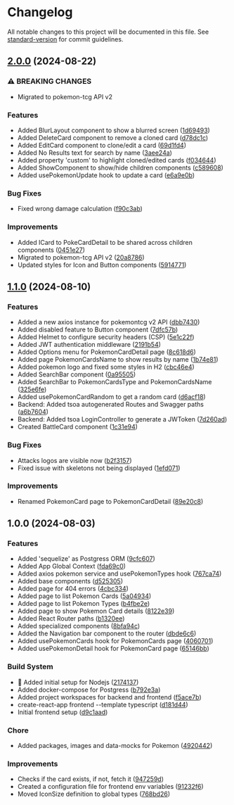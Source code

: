 # Changelog

<!-- markdownlint-disable MD001 MD012 MD024 MD034 -->

All notable changes to this project will be documented in this file. See [standard-version](https://github.com/conventional-changelog/standard-version) for commit guidelines.

## [2.0.0](https://github.com/jherax/pokemon-cards-game/compare/v1.1.0...v2.0.0) (2024-08-22)


### ⚠ BREAKING CHANGES

* Migrated to pokemon-tcg API v2

### Features

* Added BlurLayout component to show a blurred screen ([1d69493](https://github.com/jherax/pokemon-cards-game/commit/1d694938eabca77fa6d8278b9504100f15a828d5))
* Added DeleteCard component to remove a cloned card ([d78dc1c](https://github.com/jherax/pokemon-cards-game/commit/d78dc1c82d019a2c808d3d109d73f6b6d73725b4))
* Added EditCard component to clone/edit a card ([69d1fd4](https://github.com/jherax/pokemon-cards-game/commit/69d1fd468d94e0d65f6ffec743594b6c554dd520))
* Added No Results text for search by name ([3aee24a](https://github.com/jherax/pokemon-cards-game/commit/3aee24a780e79c9d7778842c7391ab8e736706c2))
* Added property 'custom' to highlight cloned/edited cards ([f034644](https://github.com/jherax/pokemon-cards-game/commit/f0346447ba7e931d68e9ccc4c362b9654890397c))
* Added ShowComponent to show/hide children components ([c589608](https://github.com/jherax/pokemon-cards-game/commit/c589608bc7a4be51fadefa014a2e844a85cc9f14))
* Added usePokemonUpdate hook to update a card ([e6a9e0b](https://github.com/jherax/pokemon-cards-game/commit/e6a9e0b85dd1246774571512cb2966e893bf0edb))


### Bug Fixes

* Fixed wrong damage calculation ([f90c3ab](https://github.com/jherax/pokemon-cards-game/commit/f90c3ab085b83228ae4b072df04eb1d1cc3d6027))


### Improvements

* Added ICard to PokeCardDetail to be shared across children components ([0451e27](https://github.com/jherax/pokemon-cards-game/commit/0451e27da0b481936d671e74e6eee092aadda9bf))
* Migrated to pokemon-tcg API v2 ([20a8786](https://github.com/jherax/pokemon-cards-game/commit/20a87869a73c2f623c67647e657e8dd141e37a06))
* Updated styles for Icon and Button components ([5914771](https://github.com/jherax/pokemon-cards-game/commit/59147712a63291161bdce602843e54fd718c83d6))

## [1.1.0](https://github.com/jherax/pokemon-cards-game/compare/v1.0.0...v1.1.0) (2024-08-10)


### Features

* Added a new axios instance for pokemontcg v2 API ([dbb7430](https://github.com/jherax/pokemon-cards-game/commit/dbb74306b8bfa2744dae2c3579a2cef2572971d4))
* Added disabled feature to Button component ([7dfc57b](https://github.com/jherax/pokemon-cards-game/commit/7dfc57b0c1186a54447f10ae553e473eb91b7c9f))
* Added Helmet to configure security headers (CSP) ([5e1c22f](https://github.com/jherax/pokemon-cards-game/commit/5e1c22fe4218035bc100159c7f11cad577317e8b))
* Added JWT authentication middleware ([2191b54](https://github.com/jherax/pokemon-cards-game/commit/2191b54d918835e037a7ff2ae1cb429c3ac0e505))
* Added Options menu for PokemonCardDetail page ([8c618d6](https://github.com/jherax/pokemon-cards-game/commit/8c618d6a64326ad424c6b9b033496a9e692b7a4a))
* Added page PokemonCardsName to show results by name ([1b74e81](https://github.com/jherax/pokemon-cards-game/commit/1b74e819b1f9cc420de502158f5c8fe472ccbaf4))
* Added pokemon logo and fixed some styles in H2 ([cbc46e4](https://github.com/jherax/pokemon-cards-game/commit/cbc46e436602371f4e789b3a9ab3c8320b5f8440))
* Added SearchBar component ([0a95505](https://github.com/jherax/pokemon-cards-game/commit/0a9550536ad5435195c61381bf6eabe7795044b0))
* Added SearchBar to PokemonCardsType and PokemonCardsName ([325e6fe](https://github.com/jherax/pokemon-cards-game/commit/325e6feb4b951531252bf67e8b9ccb2a1641e584))
* Added usePokemonCardRandom to get a random card ([d6acf18](https://github.com/jherax/pokemon-cards-game/commit/d6acf18090f41e3f78e07985cd38d8d36ae7e297))
* Backend: Added tsoa autogenerated Routes and Swagger paths ([a6b7604](https://github.com/jherax/pokemon-cards-game/commit/a6b7604ce6fc89b9adb9a15c4d8295b0ffb2e0b6))
* Backend: Added tsoa LoginController to generate a JWToken ([7d260ad](https://github.com/jherax/pokemon-cards-game/commit/7d260ade1b86cbabb65500dac544c65627179584))
* Created BattleCard component ([1c31e94](https://github.com/jherax/pokemon-cards-game/commit/1c31e943329882e550b6a1e987887bc8dc836152))


### Bug Fixes

* Attacks logos are visible now ([b2f3157](https://github.com/jherax/pokemon-cards-game/commit/b2f315792b02ba9701b5ba8d88579d97979c3fc6))
* Fixed issue with skeletons not being displayed ([1efd071](https://github.com/jherax/pokemon-cards-game/commit/1efd071506e2bf50a17981590a42c35ec414c600))


### Improvements

* Renamed PokemonCard page to PokemonCardDetail ([89e20c8](https://github.com/jherax/pokemon-cards-game/commit/89e20c87c93cf9c0b71ff31fb22a724c0e0f0ff2))

## 1.0.0 (2024-08-03)


### Features

* Added 'sequelize' as Postgress ORM ([9cfc607](https://github.com/jherax/pokemon-cards-game/commit/9cfc60744c9b145a2802c3a864ef3ca97292a018))
* Added App Global Context ([fda69c0](https://github.com/jherax/pokemon-cards-game/commit/fda69c01c7b2722b4f0f997082e12e0893990385))
* Added axios pokemon service and usePokemonTypes hook ([767ca74](https://github.com/jherax/pokemon-cards-game/commit/767ca7474bb3cc7971f3e94fc7d267e5204edefe))
* Added base components ([d525305](https://github.com/jherax/pokemon-cards-game/commit/d525305ef3e7dbffeedf253a3f1e4e94d05c89cc))
* Added page for 404 errors ([4cbc334](https://github.com/jherax/pokemon-cards-game/commit/4cbc3343ad61d0604e683db9ece3712da88597db))
* Added page to list Pokemon Cards ([5a04934](https://github.com/jherax/pokemon-cards-game/commit/5a0493478c4f261638d09aefc985af575afa01fa))
* Added page to list Pokemon Types ([b4fbe2e](https://github.com/jherax/pokemon-cards-game/commit/b4fbe2ef35083f9bb4c80fc86144782b719dcb4d))
* Added page to show Pokemon Card details ([8122e39](https://github.com/jherax/pokemon-cards-game/commit/8122e399fe660421c191dc2282cb452dfe387ef1))
* Added React Router paths ([b1320ee](https://github.com/jherax/pokemon-cards-game/commit/b1320eed2839fce9818b475f760468b5b961cd68))
* Added specialized components ([8bfa94c](https://github.com/jherax/pokemon-cards-game/commit/8bfa94cea2cf71e0b000690e1f7f2e24953af0a7))
* Added the Navigation bar component to the router ([dbde6c6](https://github.com/jherax/pokemon-cards-game/commit/dbde6c684537497e6004011d60752575ed249c5e))
* Added usePokemonCards hook for PokemonCards page ([4060701](https://github.com/jherax/pokemon-cards-game/commit/4060701f561fdb3c3539433820fbbf349059eedd))
* Added usePokemonDetail hook for PokemonCard page ([65146bb](https://github.com/jherax/pokemon-cards-game/commit/65146bb6015817fffee5f74ee14e96d165762474))


### Build System

* 🚀 Added initial setup for Nodejs ([2174137](https://github.com/jherax/pokemon-cards-game/commit/21741379856caf056e471c1d391e67cdbf12bf29))
* Added docker-compose for Postgress ([b792e3a](https://github.com/jherax/pokemon-cards-game/commit/b792e3a63ee2fff2cac65912503fedafa74fd0f7))
* Added project workspaces for backend and frontend ([f5ace7b](https://github.com/jherax/pokemon-cards-game/commit/f5ace7b1d065e08e2cc7da69de4730de0d14adbe))
* create-react-app frontend --template typescript ([d181d44](https://github.com/jherax/pokemon-cards-game/commit/d181d44d0539e79ffb8a4139a56cc5afcc08ad6c))
* Initial frontend setup ([d9c1aad](https://github.com/jherax/pokemon-cards-game/commit/d9c1aad265c15ff908f57df45a66b1a2379d99ff))


### Chore

* Added packages, images and data-mocks for Pokemon ([4920442](https://github.com/jherax/pokemon-cards-game/commit/4920442f210f3aa6cb552d525db875dd3cb3e34c))


### Improvements

* Checks if the card exists, if not, fetch it ([947259d](https://github.com/jherax/pokemon-cards-game/commit/947259d1070df046704743f41944dbc32900ab21))
* Created a configuration file for frontend env variables ([91232f6](https://github.com/jherax/pokemon-cards-game/commit/91232f62d6318669d110b2ae8e7afef3de26a484))
* Moved IconSize definition to global types ([768bd26](https://github.com/jherax/pokemon-cards-game/commit/768bd267445455bd076cea2fe43661a08bd11e82))
